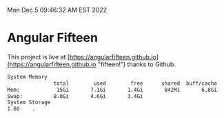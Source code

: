 Mon Dec  5 09:46:32 AM EST 2022

# Angular Fifteen


This project is live at [https://angularfifteen.github.io](https://angularfifteen.github.io "fifteen!") thanks to Github.

```bash
System Memory
               total        used        free      shared  buff/cache   available
Mem:            15Gi       7.1Gi       1.4Gi       842Mi       6.8Gi       7.0Gi
Swap:          8.0Gi       4.6Gi       3.4Gi
System Storage
1.6G	.
```

